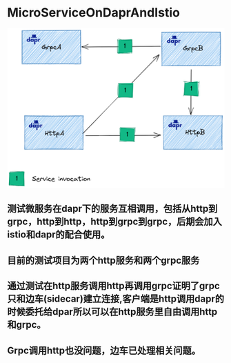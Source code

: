 # MicroServiceOnDaprAndIstio

![service invocation](./dapr-service-invocation.png)
## 测试微服务在dapr下的服务互相调用，包括从http到grpc，http到http，http到grpc到grpc，后期会加入istio和dapr的配合使用。

## 目前的测试项目为两个http服务和两个grpc服务 

## 通过测试在http服务调用http再调用grpc证明了grpc只和边车(sidecar)建立连接,客户端是http调用dapr的时候委托给dpar所以可以在http服务里自由调用http和grpc。

## Grpc调用http也没问题，边车已处理相关问题。
